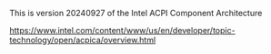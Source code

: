 This is version 20240927 of the Intel ACPI Component Architecture

https://www.intel.com/content/www/us/en/developer/topic-technology/open/acpica/overview.html